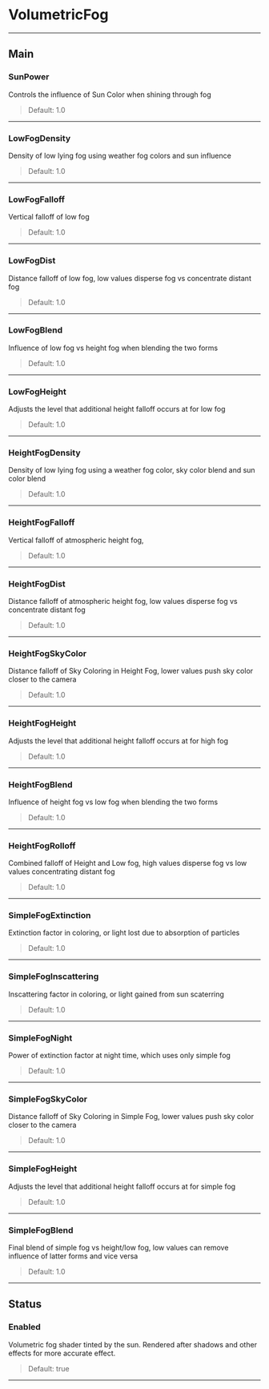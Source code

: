 # VolumetricFog

---

## Main

### SunPower

Controls the influence of Sun Color when shining through fog

>Default: 1.0

---

### LowFogDensity

Density of low lying fog using weather fog colors and sun influence

>Default: 1.0

---

### LowFogFalloff

Vertical falloff of low fog

>Default: 1.0

---

### LowFogDist

Distance falloff of low fog, low values disperse fog vs concentrate distant fog

>Default: 1.0

---

### LowFogBlend

Influence of low fog vs height fog when blending the two forms

>Default: 1.0

---

### LowFogHeight

Adjusts the level that additional height falloff occurs at for low fog

>Default: 1.0

---

### HeightFogDensity

Density of low lying fog using a weather fog color, sky color blend and sun color blend

>Default: 1.0

---

### HeightFogFalloff

Vertical falloff of atmospheric height fog,

>Default: 1.0

---

### HeightFogDist

Distance falloff of atmospheric height fog, low values disperse fog vs concentrate distant fog

>Default: 1.0

---

### HeightFogSkyColor

Distance falloff of Sky Coloring in Height Fog, lower values push sky color closer to the camera

>Default: 1.0

---

### HeightFogHeight

Adjusts the level that additional height falloff occurs at for high fog

>Default: 1.0

---

### HeightFogBlend

Influence of height fog vs low fog when blending the two forms

>Default: 1.0

---

### HeightFogRolloff

Combined falloff of Height and Low fog, high values disperse fog vs low values concentrating distant fog

>Default: 1.0

---

### SimpleFogExtinction

Extinction factor in coloring, or light lost due to absorption of particles

>Default: 1.0

---

### SimpleFogInscattering

Inscattering factor in coloring, or light gained from sun scaterring

>Default: 1.0

---

### SimpleFogNight

Power of extinction factor at night time, which uses only simple fog

>Default: 1.0

---

### SimpleFogSkyColor

Distance falloff of Sky Coloring in Simple Fog, lower values push sky color closer to the camera

>Default: 1.0

---

### SimpleFogHeight

Adjusts the level that additional height falloff occurs at for simple fog

>Default: 1.0

---

### SimpleFogBlend

Final blend of simple fog vs height/low fog, low values can remove influence of latter forms and vice versa

>Default: 1.0

---

## Status

### Enabled

Volumetric fog shader tinted by the sun. Rendered after shadows and other effects for more accurate effect.

>Default: true

---
